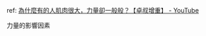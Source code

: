 ref: [為什麼有的人肌肉很大，力量卻一般般？【卓叔增重】 - YouTube](https://www.youtube.com/watch?v=JAvxnYMWQCI&ab_channel=%E5%8D%93%E5%8F%94%E5%A2%9E%E9%87%8D)

力量的影響因素